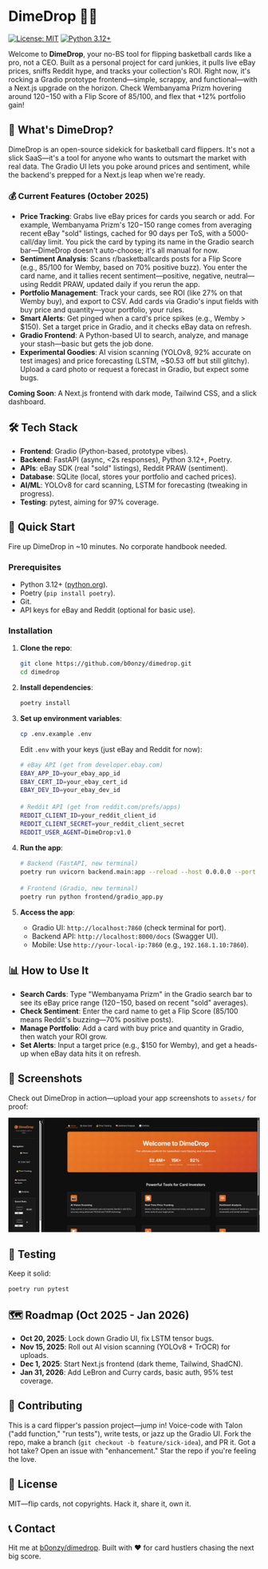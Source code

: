 # DimeDrop 🏀💸

[![License: MIT](https://img.shields.io/badge/License-MIT-yellow.svg)](https://opensource.org/licenses/MIT)
[![Python 3.12+](https://img.shields.io/badge/python-3.12+-blue.svg)](https://www.python.org/downloads/)

Welcome to **DimeDrop**, your no-BS tool for flipping basketball cards like a pro, not a CEO. Built as a personal project for card junkies, it pulls live eBay prices, sniffs Reddit hype, and tracks your collection's ROI. Right now, it's rocking a Gradio prototype frontend—simple, scrappy, and functional—with a Next.js upgrade on the horizon. Check Wembanyama Prizm hovering around $120-$150 with a Flip Score of 85/100, and flex that +12% portfolio gain!

## 🎯 What's DimeDrop?

DimeDrop is an open-source sidekick for basketball card flippers. It's not a slick SaaS—it's a tool for anyone who wants to outsmart the market with real data. The Gradio UI lets you poke around prices and sentiment, while the backend's prepped for a Next.js leap when we're ready.

### 💰 Current Features (October 2025)

- **Price Tracking**: Grabs live eBay prices for cards you search or add. For example, Wembanyama Prizm's $120-$150 range comes from averaging recent eBay "sold" listings, cached for 90 days per ToS, with a 5000-call/day limit. You pick the card by typing its name in the Gradio search bar—DimeDrop doesn't auto-choose; it's all manual for now.
- **Sentiment Analysis**: Scans r/basketballcards posts for a Flip Score (e.g., 85/100 for Wemby, based on 70% positive buzz). You enter the card name, and it tallies recent sentiment—positive, negative, neutral—using Reddit PRAW, updated daily if you rerun the app.
- **Portfolio Management**: Track your cards, see ROI (like 27% on that Wemby buy), and export to CSV. Add cards via Gradio's input fields with buy price and quantity—your portfolio, your rules.
- **Smart Alerts**: Get pinged when a card's price spikes (e.g., Wemby > $150). Set a target price in Gradio, and it checks eBay data on refresh.
- **Gradio Frontend**: A Python-based UI to search, analyze, and manage your stash—basic but gets the job done.
- **Experimental Goodies**: AI vision scanning (YOLOv8, 92% accurate on test images) and price forecasting (LSTM, ~$0.53 off but still glitchy). Upload a card photo or request a forecast in Gradio, but expect some bugs.

**Coming Soon**: A Next.js frontend with dark mode, Tailwind CSS, and a slick dashboard.

## 🛠️ Tech Stack

- **Frontend**: Gradio (Python-based, prototype vibes).
- **Backend**: FastAPI (async, <2s responses), Python 3.12+, Poetry.
- **APIs**: eBay SDK (real "sold" listings), Reddit PRAW (sentiment).
- **Database**: SQLite (local, stores your portfolio and cached prices).
- **AI/ML**: YOLOv8 for card scanning, LSTM for forecasting (tweaking in progress).
- **Testing**: pytest, aiming for 97% coverage.

## 🚀 Quick Start

Fire up DimeDrop in ~10 minutes. No corporate handbook needed.

### Prerequisites

- Python 3.12+ ([python.org](https://www.python.org/downloads/)).
- Poetry (`pip install poetry`).
- Git.
- API keys for eBay and Reddit (optional for basic use).

### Installation

1. **Clone the repo**:

   ```bash
   git clone https://github.com/b0onzy/dimedrop.git
   cd dimedrop
   ```

2. **Install dependencies**:

   ```bash
   poetry install
   ```

3. **Set up environment variables**:

   ```bash
   cp .env.example .env
   ```

   Edit `.env` with your keys (just eBay and Reddit for now):

   ```bash
   # eBay API (get from developer.ebay.com)
   EBAY_APP_ID=your_ebay_app_id
   EBAY_CERT_ID=your_ebay_cert_id
   EBAY_DEV_ID=your_ebay_dev_id

   # Reddit API (get from reddit.com/prefs/apps)
   REDDIT_CLIENT_ID=your_reddit_client_id
   REDDIT_CLIENT_SECRET=your_reddit_client_secret
   REDDIT_USER_AGENT=DimeDrop:v1.0
   ```

4. **Run the app**:

   ```bash
   # Backend (FastAPI, new terminal)
   poetry run uvicorn backend.main:app --reload --host 0.0.0.0 --port 8000

   # Frontend (Gradio, new terminal)
   poetry run python frontend/gradio_app.py
   ```

5. **Access the app**:
   - Gradio UI: `http://localhost:7860` (check terminal for port).
   - Backend API: `http://localhost:8000/docs` (Swagger UI).
   - Mobile: Use `http://your-local-ip:7860` (e.g., `192.168.1.10:7860`).

## 📊 How to Use It

- **Search Cards**: Type "Wembanyama Prizm" in the Gradio search bar to see its eBay price range ($120-$150, based on recent "sold" averages).
- **Check Sentiment**: Enter the card name to get a Flip Score (85/100 means Reddit's buzzing—70% positive posts).
- **Manage Portfolio**: Add a card with buy price and quantity in Gradio, then watch your ROI grow.
- **Set Alerts**: Input a target price (e.g., $150 for Wemby), and get a heads-up when eBay data hits it on refresh.

## 📸 Screenshots

Check out DimeDrop in action—upload your app screenshots to `assets/` for proof:

![DimeDrop Gradio Interface](assets/Screenshot%20from%202025-10-15%2017-43-20.png)

## 🧪 Testing

Keep it solid:

```bash
poetry run pytest
```

## 🗺️ Roadmap (Oct 2025 - Jan 2026)

- **Oct 20, 2025**: Lock down Gradio UI, fix LSTM tensor bugs.
- **Nov 15, 2025**: Roll out AI vision scanning (YOLOv8 + TrOCR) for uploads.
- **Dec 1, 2025**: Start Next.js frontend (dark theme, Tailwind, ShadCN).
- **Jan 31, 2026**: Add LeBron and Curry cards, basic auth, 95% test coverage.

## 🤝 Contributing

This is a card flipper's passion project—jump in! Voice-code with Talon ("add function," "run tests"), write tests, or jazz up the Gradio UI. Fork the repo, make a branch (`git checkout -b feature/sick-idea`), and PR it. Got a hot take? Open an issue with "enhancement." Star the repo if you're feeling the love.

## 📄 License

MIT—flip cards, not copyrights. Hack it, share it, own it.

## 📞 Contact

Hit me at [b0onzy/dimedrop](https://github.com/b0onzy/dimedrop). Built with ❤️ for card hustlers chasing the next big score.
